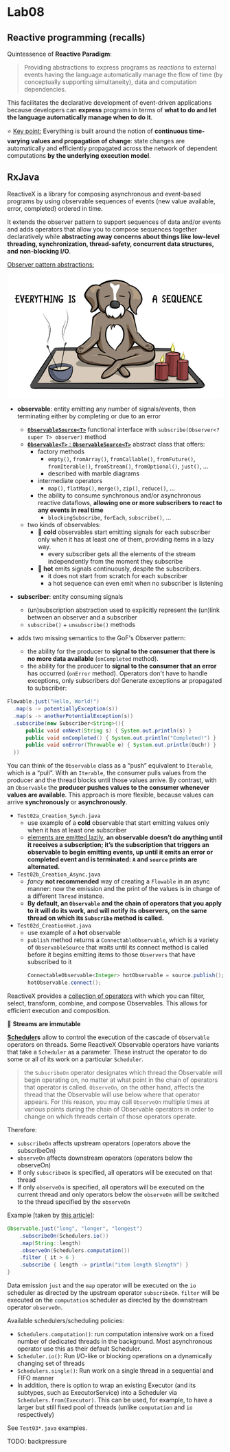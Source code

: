 # Lab08

## Reactive programming (recalls)

Quintessence of **Reactive Paradigm**:
> Providing abstractions to express programs as _reactions_ to external events having the language automatically manage the flow of time (by conceptually supporting simultaneity), data and computation dependencies.

This facilitates the declarative development of event-driven applications because developers can **express** programs in terms of **what to do and let the language automatically manage when to do it**.

:star: <ins>Key point:</ins> Everything is built around the notion of **continuous time-varying values and propagation of change**: state changes are automatically and efficiently propagated across the network of dependent computations **by the underlying execution model**.

## RxJava

ReactiveX is a library for composing asynchronous and event-based programs by using observable sequences of events (new value available, error, completed) ordered in time.

It extends the observer pattern to support sequences of data and/or events and adds operators that allow you to compose sequences together declaratively while **abstracting away concerns about things like low-level threading, synchronization, thread-safety, concurrent data structures, and non-blocking I/O**.

<ins>Observer pattern abstractions:</ins>

![everything is a sequence](../../../../../../res/lab08/everything-is-a-sequence.png)

- **observable**: entity emitting any number of signals/events, then terminating either by completing or due to an error
  - [**`ObservableSource<T>`**](https://reactivex.io/RxJava/3.x/javadoc/io/reactivex/rxjava3/core/ObservableSource.html) functional interface with `subscribe(Observer<? super T> observer)` method 
  - [**`Observable<T>`** : **`ObservableSource<T>`**](https://reactivex.io/RxJava/3.x/javadoc/io/reactivex/rxjava3/core/Observable.html) abstract class that offers:
    - factory methods
      - `empty()`, `fromArray()`, `fromCallable()`, `fromFuture()`, `fromIterable()`, `fromStream()`, `fromOptional()`, `just()`, ...
      - described with marble diagrams
    - intermediate operators
      - `map()`, `flatMap()`, `merge()`, `zip()`, `reduce()`, ...
    - the ability to consume synchronous and/or asynchronous reactive dataflows, **allowing one or more subscribers to react to any events in real time**
      - `blockingSubscribe`, `forEach`, `subscribe()`, ...
  - two kinds of observables:
     - 🥶 **cold** observables start emitting signals for each subscriber only when it has at least one of them, providing items in a lazy way.
       - every subscriber gets all the elements of the stream independently from the moment they subscribe
     - 🥵 **hot** emits signals continuously, despite the subscribers.
       - it does not start from scratch for each subscriber
       - a hot sequence can even emit when no subscriber is listening

- **subscriber**: entity consuming signals
  - (un)subscription abstraction used to explicitly represent the (un)link between an observer and a subscriber
  - `subscribe()` + `unsubscribe()` methods

- adds two missing semantics to the GoF's Observer pattern:
  - the ability for the producer to **signal to the consumer that there is no more data available** (`onCompleted` method).
  - the ability for the producer to **signal to the consumer that an error** has occurred (`onError` method). Operators don't have to handle exceptions, only subscribers do! Generate exceptions ar propagated to subscriber:

```java
Flowable.just("Hello, World!")
  .map(s -> potentiallyException(s))
  .map(s -> anotherPotentialException(s))
  .subscribe(new Subscriber<String>(){
      public void onNext(String s) { System.out.println(s) }
      public void onCompleted() { System.out.println("Completed!") }
      public void onError(Throwable e) { System.out.println(Ouch!) }
  })
```

You can think of the `Observable` class as a “push” equivalent to `Iterable`, which is a “pull”. With an `Iterable`, the consumer pulls values from the producer and the thread blocks until those values arrive. By contrast, with an `Observable` the **producer pushes values to the consumer whenever values are available**. This approach is more flexible, because values can arrive **synchronously** or **asynchronously**.

- `Test02a_Creation_Synch.java`
  - use example of a **cold** observable that start emitting values only when it has at least one subscriber
  - <ins>elements are emitted lazily</ins>, **an observable doesn’t do anything until it receives a subscription; it’s the subscription that triggers an observable to begin emitting events, up until it emits an error or completed event and is terminated: `A` and `source` prints are alternated.**
- `Test02b_Creation_Async.java`
  - _fancy_ **not recommended** way of creating a `Flowable` in an async manner: now the emission and the print of the values is in charge of a different `Thread` instance.
  - **By default, an `Observable` and the chain of operators that you apply to it will do its work, and will notify its observers, on the same thread on which its `Subscribe` method is called.**
- `Test02d_CreationHot.java`
  - use example of a **hot** observable
  - `publish` method returns a `ConnectableObservable`, which is a variety of `ObservableSource` that waits until its connect method is called before it begins emitting items to those `Observers` that have subscribed to it
    ```java
    ConnectableObservable<Integer> hotObservable = source.publish();
    hotObservable.connect();
    ```

ReactiveX provides a [collection of operators](https://reactivex.io/documentation/operators.html) with which you can filter, select, transform, combine, and compose Observables. This allows for efficient execution and composition.

:red_circle: **Streams are immutable**

**[Scheduler](https://reactivex.io/documentation/scheduler.html)s** allow to control the execution of the cascade of `Observable` operators on threads.
Some ReactiveX Observable operators have variants that take a `Scheduler` as a parameter. These instruct the operator to do some or all of its work on a particular `Scheduler`.

> the `SubscribeOn` operator designates which thread the Observable will begin operating on, no matter at what point in the chain of operators that operator is called. `ObserveOn`, on the other hand, affects the thread that the Observable will use below where that operator appears. For this reason, you may call `ObserveOn` multiple times at various points during the chain of Observable operators in order to change on which threads certain of those operators operate.

Therefore:
- `subscribeOn` affects upstream operators (operators above the subscribeOn)
- `observeOn` affects downstream operators (operators below the observeOn)
- If only `subscribeOn` is specified, all operators will be executed on that thread
- If only `observeOn` is specified, all operators will be executed on the current thread and only operators below the `observeOn` will be switched to the thread specified by the `observeOn`

Example [taken by [this article](https://proandroiddev.com/understanding-rxjava-subscribeon-and-observeon-744b0c6a41ea)]:

```java
Observable.just("long", "longer", "longest")
    .subscribeOn(Schedulers.io())
    .map(String::length)
    .observeOn(Schedulers.computation())
    .filter { it > 6 }
    .subscribe { length -> println("item length $length") }
}
```

Data emission `just` and the `map` operator will be executed on the `io` scheduler as directed by the upstream operator `subscribeOn`.
`filter` will be executed on the `computation` scheduler as directed by the downstream operator `observeOn`.

Available schedulers/scheduling policies:
- `Schedulers.computation()`: run computation intensive work on a fixed number of dedicated threads in the background. Most asynchronous operator use this as their default Scheduler.
- `Scheduler.io()`: Run I/O-like or blocking operations on a dynamically changing set of threads
- `Schedulers.single()`: Run work on a single thread in a sequential and FIFO manner
- In addition, there is option to wrap an existing Executor (and its subtypes, such as ExecutorService) into a Scheduler via `Schedulers.from(Executor)`. This can be used, for example, to have a larger but still fixed pool of threads (unlike `computation` and `io` respectively)

See `Test03*.java` examples.

TODO: backpressure
